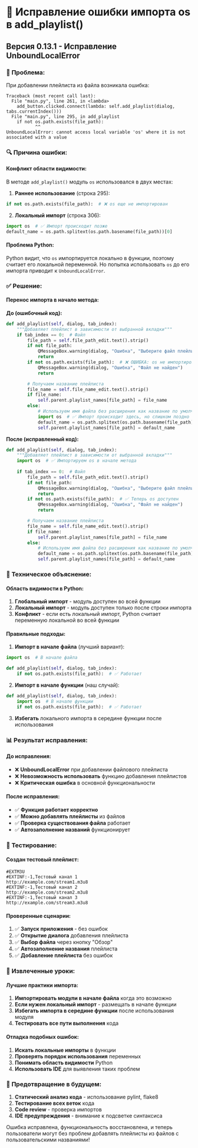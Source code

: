 # 🐛 Исправление ошибки импорта os в add_playlist()

## Версия 0.13.1 - Исправление UnboundLocalError

### 🚨 **Проблема:**

При добавлении плейлиста из файла возникала ошибка:

```
Traceback (most recent call last):
  File "main.py", line 261, in <lambda>
    add_button.clicked.connect(lambda: self.add_playlist(dialog, tabs.currentIndex()))
  File "main.py", line 295, in add_playlist
    if not os.path.exists(file_path):
           ^^
UnboundLocalError: cannot access local variable 'os' where it is not associated with a value
```

### 🔍 **Причина ошибки:**

#### **Конфликт области видимости:**
В методе `add_playlist()` модуль `os` использовался в двух местах:

1. **Раннее использование** (строка 295):
```python
if not os.path.exists(file_path):  # ❌ os еще не импортирован
```

2. **Локальный импорт** (строка 306):
```python
import os  # ✅ Импорт происходит позже
default_name = os.path.splitext(os.path.basename(file_path))[0]
```

#### **Проблема Python:**
Python видит, что `os` импортируется локально в функции, поэтому считает его локальной переменной. Но попытка использовать `os` до его импорта приводит к `UnboundLocalError`.

### ✅ **Решение:**

#### **Перенос импорта в начало метода:**

**До (ошибочный код):**
```python
def add_playlist(self, dialog, tab_index):
    """Добавляет плейлист в зависимости от выбранной вкладки"""
    if tab_index == 0:  # Файл
        file_path = self.file_path_edit.text().strip()
        if not file_path:
            QMessageBox.warning(dialog, "Ошибка", "Выберите файл плейлиста")
            return
        if not os.path.exists(file_path):  # ❌ ОШИБКА: os не импортирован
            QMessageBox.warning(dialog, "Ошибка", "Файл не найден")
            return

        # Получаем название плейлиста
        file_name = self.file_name_edit.text().strip()
        if file_name:
            self.parent.playlist_names[file_path] = file_name
        else:
            # Используем имя файла без расширения как название по умолчанию
            import os  # ✅ Импорт происходит здесь, но слишком поздно
            default_name = os.path.splitext(os.path.basename(file_path))[0]
            self.parent.playlist_names[file_path] = default_name
```

**После (исправленный код):**
```python
def add_playlist(self, dialog, tab_index):
    """Добавляет плейлист в зависимости от выбранной вкладки"""
    import os  # ✅ Импортируем os в начале метода
    
    if tab_index == 0:  # Файл
        file_path = self.file_path_edit.text().strip()
        if not file_path:
            QMessageBox.warning(dialog, "Ошибка", "Выберите файл плейлиста")
            return
        if not os.path.exists(file_path):  # ✅ Теперь os доступен
            QMessageBox.warning(dialog, "Ошибка", "Файл не найден")
            return

        # Получаем название плейлиста
        file_name = self.file_name_edit.text().strip()
        if file_name:
            self.parent.playlist_names[file_path] = file_name
        else:
            # Используем имя файла без расширения как название по умолчанию
            default_name = os.path.splitext(os.path.basename(file_path))[0]  # ✅ os уже импортирован
            self.parent.playlist_names[file_path] = default_name
```

### 🔧 **Техническое объяснение:**

#### **Область видимости в Python:**
1. **Глобальный импорт** - модуль доступен во всей функции
2. **Локальный импорт** - модуль доступен только после строки импорта
3. **Конфликт** - если есть локальный импорт, Python считает переменную локальной во всей функции

#### **Правильные подходы:**
1. **Импорт в начале файла** (лучший вариант):
```python
import os  # В начале файла

def add_playlist(self, dialog, tab_index):
    if not os.path.exists(file_path):  # ✅ Работает
```

2. **Импорт в начале функции** (наш случай):
```python
def add_playlist(self, dialog, tab_index):
    import os  # В начале функции
    if not os.path.exists(file_path):  # ✅ Работает
```

3. **Избегать** локального импорта в середине функции после использования

### 📊 **Результат исправления:**

#### **До исправления:**
- ❌ **UnboundLocalError** при добавлении файлового плейлиста
- ❌ **Невозможность использовать** функцию добавления плейлистов
- ❌ **Критическая ошибка** в основной функциональности

#### **После исправления:**
- ✅ **Функция работает корректно**
- ✅ **Можно добавлять плейлисты** из файлов
- ✅ **Проверка существования файла** работает
- ✅ **Автозаполнение названий** функционирует

### 🧪 **Тестирование:**

#### **Создан тестовый плейлист:**
```m3u
#EXTM3U
#EXTINF:-1,Тестовый канал 1
http://example.com/stream1.m3u8
#EXTINF:-1,Тестовый канал 2
http://example.com/stream2.m3u8
#EXTINF:-1,Тестовый канал 3
http://example.com/stream3.m3u8
```

#### **Проверенные сценарии:**
1. ✅ **Запуск приложения** - без ошибок
2. ✅ **Открытие диалога** добавления плейлиста
3. ✅ **Выбор файла** через кнопку "Обзор"
4. ✅ **Автозаполнение названия** плейлиста
5. ✅ **Добавление плейлиста** без ошибок

### 🎯 **Извлеченные уроки:**

#### **Лучшие практики импорта:**
1. **Импортировать модули в начале файла** когда это возможно
2. **Если нужен локальный импорт** - размещать в начале функции
3. **Избегать импорта в середине функции** после использования модуля
4. **Тестировать все пути выполнения** кода

#### **Отладка подобных ошибок:**
1. **Искать локальные импорты** в функции
2. **Проверять порядок использования** переменных
3. **Понимать область видимости** Python
4. **Использовать IDE** для выявления таких проблем

### 🔮 **Предотвращение в будущем:**

1. **Статический анализ кода** - использование pylint, flake8
2. **Тестирование всех веток** кода
3. **Code review** - проверка импортов
4. **IDE предупреждения** - внимание к подсветке синтаксиса

Ошибка исправлена, функциональность восстановлена, и теперь пользователи могут без проблем добавлять плейлисты из файлов с пользовательскими названиями!
